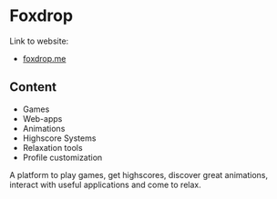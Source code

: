 # Foxdrop

Link to website:

- <a href="foxdrop.me">foxdrop.me</a>

## Content

- Games
- Web-apps
- Animations
- Highscore Systems
- Relaxation tools
- Profile customization

A platform to play games, get highscores, discover great animations, interact with useful applications and come to relax.
